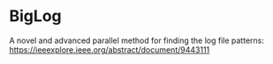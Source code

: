 # BigLog
A novel and advanced parallel method for finding the log file patterns: 
https://ieeexplore.ieee.org/abstract/document/9443111
